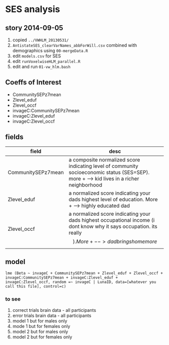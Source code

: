 # SES analysis

## story 2014-09-05 
 1. copied `../VWHLM_20130531/`
 1. `AntistateSES_clearVarNames_abbForWill.csv` combined with demographics using `00-mergeData.R`
 1. edit `models.csv` for SES
 1. edit `runVoxelwiseHLM_parallel.R`
 1. edit and run `01-vw_hlm.bash` 

## Coeffs of Interest

 * CommunitySEPz7mean
 * Zlevel_eduf
 * Zlevel_occf
 * invageC:CommunitySEPz7mean
 * invageC:Zlevel_eduf
 * invageC:Zlevel_occf

## fields

|field               | desc|
|--------------------|------------------|
|CommunitySEPz7mean  | a composite normalized score indicating level of community socioeconomic status (SES=SEP).  more + --> kid lives in a richer neighborhood|
|Zlevel_eduf         | a normalized score indicating your dads highest level of education.  More + --> highly educated dad|
|Zlevel_occf         | a normalized score indicating your dads highest occupational income (i dont know why it says occupation.  its really $$).  More + --> dad brings home more $$|



## model
`lme (Beta ~ invageC + CommunitySEPz7mean + Zlevel_eduf + Zlevel_occf + invageC:CommunitySEPz7mean + invageC:Zlevel_eduf + invageC:Zlevel_occf, random =~ invageC | LunaID, data=[whatever you call this file], control=c)`

### to see

1) correct trials brain data - all participants
2) error trials brain data - all participants
3) model 1 but for males only
4) mode 1 but for females only
5) model 2 but for males only
6) model 2 but for females only

